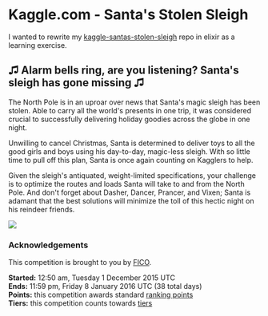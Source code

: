 # Kaggle.com - Santa's Stolen Sleigh

I wanted to rewrite my [kaggle-santas-stolen-sleigh](https://github.com/codebender/kaggle-santas-stolen-sleigh)
repo in elixir as a learning exercise.

## ♫ Alarm bells ring, are you listening? Santa's sleigh has gone missing ♫

The North Pole is in an uproar over news that Santa's magic sleigh has been stolen. Able to carry all the world's presents in one trip, it was considered crucial to successfully delivering holiday goodies across the globe in one night.

Unwilling to cancel Christmas, Santa is determined to deliver toys to all the good girls and boys using his day-to-day, magic-less sleigh. With so little time to pull off this plan, Santa is once again counting on Kagglers to help.

Given the sleigh's antiquated, weight-limited specifications, your challenge is to optimize the routes and loads Santa will take to and from the North Pole. And don't forget about Dasher, Dancer, Prancer, and Vixen; Santa is adamant that the best solutions will minimize the toll of this hectic night on his reindeer friends.

![](https://kaggle2.blob.core.windows.net/competitions/kaggle/4704/media/santabanner2015.png)

### Acknowledgements

This competition is brought to you by [FICO](http://www.fico.com/).

**Started:** 12:50 am, Tuesday 1 December 2015 UTC  
**Ends:** 11:59 pm, Friday 8 January 2016 UTC (38 total days)  
**Points:** this competition awards standard [ranking points](//www.kaggle.com/wiki/UserRankingAndTierSystem)  
**Tiers:** this competition counts towards [tiers](//www.kaggle.com/wiki/UserRankingAndTierSystem)

